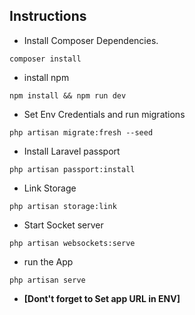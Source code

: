 ## Instructions
- Install Composer Dependencies.

````
composer install
````

- install npm

````
npm install && npm run dev
````

- Set Env Credentials and run migrations

````
php artisan migrate:fresh --seed
````

- Install Laravel passport

````
php artisan passport:install
````

- Link Storage

````
php artisan storage:link
````

- Start Socket server

````
php artisan websockets:serve
````


- run the App

````
php artisan serve
````

- **[Dont't forget to Set app URL in ENV]**
